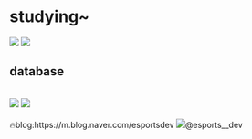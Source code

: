 <h1>studying~</h1>

<img src="https://img.shields.io/badge/node.js-339933?style=flat-square&logo=node.js&logoColor=white"/></a>
<img src="https://img.shields.io/badge/springboot-6DB33F?style=flat-square&logo=springboot&logoColor=white"/></a>

<h2> database</h2>
<br>
<img src="https://img.shields.io/badge/mysql-4479A1?style=flat-square&logo=mysql&logoColor=white"/></a> 
<img src="https://img.shields.io/badge/MongDB-47A248?style=flat-square&logo=MongDB&logoColor=white"/></a>

</br>
<br>
  🔥blog:https://m.blog.naver.com/esportsdev
 <img src="https://img.shields.io/badge/Instagram-E4405F?style=flat-square&logo=Instagram&logoColor=white"/>@esports__dev</a>
 </br>
 



